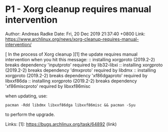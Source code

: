 # P1 - Xorg cleanup requires manual intervention

Author: Andreas Radke
Date: Fri, 20 Dec 2019 21:37:40 +0800
Link: https://www.archlinux.org/news/xorg-cleanup-requires-manual-intervention/

[ In the process of Xorg cleanup ][1] the update requires manual
intervention when you hit this message:
:: installing xorgproto (2019.2-2) breaks dependency 'inputproto' required
by lib32-libxi
:: installing xorgproto (2019.2-2) breaks dependency 'dmxproto' required
by libdmx
:: installing xorgproto (2019.2-2) breaks dependency 'xf86dgaproto'
required by libxxf86da
:: installing xorgproto (2019.2-2) breaks dependency 'xf86miscproto'
required by libxxf86misc

when updating, use:
```
pacman -Rdd libdmx libxxf86dga libxxf86misc && pacman -Syu
```
to perform the upgrade.

Links:
[1]: https://bugs.archlinux.org/task/64892 (link)
